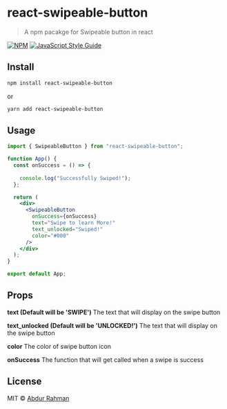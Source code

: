 # react-swipeable-button

> A npm pacakge for Swipeable button in react

[![NPM](https://img.shields.io/npm/v/react-swipe-button.svg)](https://www.npmjs.com/package/react-swipeable-button) [![JavaScript Style Guide](https://img.shields.io/badge/code_style-standard-brightgreen.svg)](https://standardjs.com)

## Install

```bash
npm install react-swipeable-button
```
or

```bash
yarn add react-swipeable-button
```

<!-- ## [Demo](http://react-swipe-button.rinas.in/)

This is a [demo](http://react-swipe-button.rinas.in/) of react-swipe-button -->

## Usage

```jsx
import { SwipeableButton } from "react-swipeable-button";

function App() {
  const onSuccess = () => {
   
    console.log("Successfully Swiped!");
  };

  return (
    <div>
      <SwipeableButton
        onSuccess={onSuccess}
        text="Swipe to learn More!"
        text_unlocked="Swiped!"
        color="#000"
      />
    </div>
  );
}

export default App;
```

## Props

**text (Default will be 'SWIPE')**
The text that will display on the swipe button

**text_unlocked (Default will be 'UNLOCKED!')**
The text that will display on the swipe button

**color**
The color of swipe button icon

**onSuccess**
The function that will get called when a swipe is success

## License

MIT © [Abdur Rahman](https://github.com/abdurrahman720)
